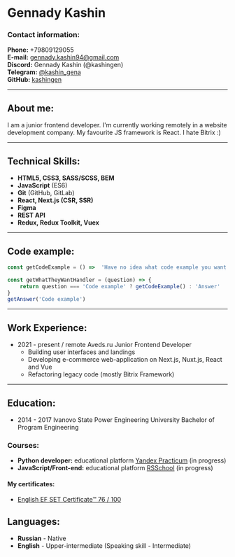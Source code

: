 # Gennady Kashin

### Contact information:

__Phone:__ +79809129055<br>
__E-mail:__ gennady.kashin94@gmail.com<br>
__Discord:__ Gennady Kashin (@kashingen)<br>
__Telegram:__ [@kashin_gena](https://t.me/kashin_gena)<br>
__GitHub:__ [kashingen](https://github.com/valercha)

------------

## About me:
I am a junior frontend developer. I'm currently working remotely in a website development company.
My favourite JS framework is React. I hate Bitrix :)


------------

## Technical Skills:
- __HTML5, CSS3, SASS/SCSS, BEM__ 
- __JavaScript__ (ES6)
- __Git__ (GitHub, GitLab)
- __React, Next.js (CSR, SSR)__ 
- __Figma__
- __REST API__
- __Redux, Redux Toolkit, Vuex__ 

------------

## Code example:
```javascript
const getCodeExample = () =>  'Have no idea what code example you want' 

const getWhatTheyWantHandler = (question) => {
    return question === 'Code example' ? getCodeExample() : 'Answer'
}
getAnswer('Code example')
```

------------

## Work Experience:
- 2021 - present / remote
    Aveds.ru
    Junior Frontend Developer
    - Building user interfaces and landings
    - Developing e-commerce web-application on Next.js, Nuxt.js, React and Vue
    - Refactoring legacy code (mostly Bitrix Framework)
    
    
------------

## Education:
- 2014 - 2017 Ivanovo State Power Engineering University
    Bachelor of Program Engineering

### Courses:
- __Python developer:__ educational platform [Yandex Practicum](https://practicum.yandex.ru/backend-developer/) (in progress)
- __JavaScript/Front-end:__ educational platform [RSSchool](https://rs.school/js/) (in progress)

#### My certificates:
- [English EF SET Certificate™ 76 / 100 ](https://www.efset.org/cert/HnuqW7)



## Languages:
- __Russian__ - Native
- __English__ - Upper-intermediate (Speaking skill - Intermediate)

